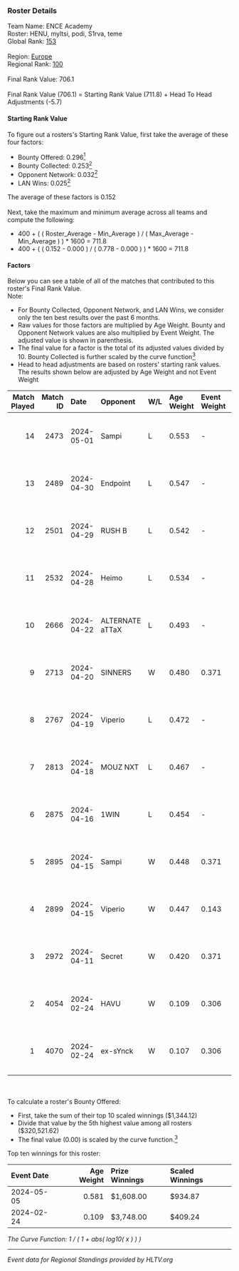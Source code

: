 ### Roster Details<br />
Team Name: ENCE Academy<br />
Roster: HENU, myltsi, podi, S1rva, teme<br />
Global Rank: [153](../standings_global.md)<br />
<br />
Region: [Europe]( ../standings_europe.md)<br />
Regional Rank: [100]( ../standings_europe.md)<br />
<br />
Final Rank Value:  706.1<br />
<br />
Final Rank Value (706.1) = Starting Rank Value (711.8) + Head To Head Adjustments (-5.7)<br />

#### Starting Rank Value<br />
To figure out a rosters's Starting Rank Value, first take the average of these four factors:<br />
- Bounty Offered: 0.296[<sup>1</sup>](#table2)
- Bounty Collected: 0.253[<sup>2</sup>](#table1)
- Opponent Network: 0.032[<sup>2</sup>](#table1)
- LAN Wins: 0.025[<sup>2</sup>](#table1)

The average of these factors is 0.152<br />
<br />
Next, take the maximum and minimum average across all teams and compute the following:<br />
- 400 + ( ( Roster_Average - Min_Average ) / ( Max_Average - Min_Average ) ) * 1600 = 711.8
- 400 + ( ( 0.152 - 0.000 ) / ( 0.778 - 0.000 ) ) * 1600 = 711.8


#### Factors<br />
Below you can see a table of all of the matches that contributed to this roster's Final Rank Value.<br />
Note:<br />

- For Bounty Collected, Opponent Network, and LAN Wins, we consider only the ten best results over the past 6 months.
- Raw values for those factors are multiplied by Age Weight. Bounty and Opponent Network values are also multiplied by Event Weight. The adjusted value is shown in parenthesis.
- The final value for a factor is the total of its adjusted values divided by 10. Bounty Collected is further scaled by the curve function[<sup>3</sup>](#curveFunction)
- Head to head adjustments are based on rosters' starting rank values. The results shown below are adjusted by Age Weight and not Event Weight
<span id="table1"></span><br />


| Match Played | Match ID | Date       | Opponent        | W/L | Age Weight | Event Weight | Bounty Collected | Opponent Network | LAN Wins  | H2H Adj. | Roster                          |
| -: | -: | :- | :- | :- | :- | :- | :- | :- | :- | -: | :- |
|           14 |     2473 | 2024-05-01 | Sampi           | L   | 0.553      | -            | -                | -                | -         |    -4.05 | HENU, myltsi, podi, S1rva, teme |
|           13 |     2489 | 2024-04-30 | Endpoint        | L   | 0.547      | -            | -                | -                | -         |    -4.44 | HENU, myltsi, podi, S1rva, teme |
|           12 |     2501 | 2024-04-29 | RUSH B          | L   | 0.542      | -            | -                | -                | -         |    -5.05 | HENU, myltsi, podi, S1rva, teme |
|           11 |     2532 | 2024-04-28 | Heimo           | L   | 0.534      | -            | -                | -                | -         |    -9.49 | HENU, myltsi, podi, S1rva, teme |
|           10 |     2666 | 2024-04-22 | ALTERNATE aTTaX | L   | 0.493      | -            | -                | -                | -         |    -3.63 | HENU, myltsi, podi, S1rva, teme |
|            9 |     2713 | 2024-04-20 | SINNERS         | W   | 0.480      | 0.371        | 0.037 (0.007)    | 0.790 (0.141)    | 0 (0.000) |    13.85 | HENU, myltsi, podi, S1rva, teme |
|            8 |     2767 | 2024-04-19 | Viperio         | L   | 0.472      | -            | -                | -                | -         |    -9.40 | HENU, myltsi, podi, S1rva, teme |
|            7 |     2813 | 2024-04-18 | MOUZ NXT        | L   | 0.467      | -            | -                | -                | -         |    -2.10 | HENU, myltsi, podi, S1rva, teme |
|            6 |     2875 | 2024-04-16 | 1WIN            | L   | 0.454      | -            | -                | -                | -         |    -3.32 | HENU, myltsi, podi, S1rva, teme |
|            5 |     2895 | 2024-04-15 | Sampi           | W   | 0.448      | 0.371        | 0.027 (0.004)    | 1.000 (0.166)    | 0 (0.000) |    10.48 | HENU, myltsi, podi, S1rva, teme |
|            4 |     2899 | 2024-04-15 | Viperio         | W   | 0.447      | 0.143        | 0.001 (0.000)    | 0.036 (0.002)    | 0 (0.000) |     5.29 | HENU, myltsi, podi, S1rva, teme |
|            3 |     2972 | 2024-04-11 | Secret          | W   | 0.420      | 0.371        | 0.000 (0.000)    | 0.055 (0.009)    | 0 (0.000) |     3.70 | HENU, myltsi, podi, S1rva, teme |
|            2 |     4054 | 2024-02-24 | HAVU            | W   | 0.109      | 0.306        | 0.001 (0.000)    | 0.152 (0.005)    | 1 (0.109) |     1.69 | HENU, myltsi, podi, S1rva, teme |
|            1 |     4070 | 2024-02-24 | ex-sYnck        | W   | 0.107      | 0.306        | 0.000 (0.000)    | 0.015 (0.000)    | 1 (0.107) |     0.77 | HENU, myltsi, podi, S1rva, teme |

<br />
<span id="table2"></span><br />
To calculate a roster's Bounty Offered:<br />

- First, take the sum of their top 10 scaled winnings ($1,344.12)
- Divide that value by the 5th highest value among all rosters ($320,521.62)
- The final value (0.00) is scaled by the curve function.[<sup>3</sup>](#curveFunction)

Top ten winnings for this roster:<br />

| Event Date | Age Weight | Prize Winnings | Scaled Winnings |
| :- | -: | :- | :- |
| 2024-05-05 |      0.581 | $1,608.00      | $934.87         |
| 2024-02-24 |      0.109 | $3,748.00      | $409.24         |


<span id="curveFunction"></span>_The Curve Function: 1 / ( 1 + abs( log10( x ) ) )_<br />

---
_Event data for Regional Standings provided by HLTV.org_<br />
